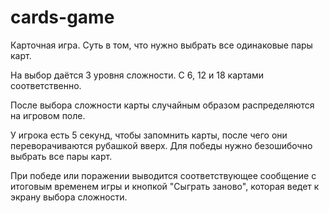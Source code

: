 # cards-game

Карточная игра. Суть в том, что нужно выбрать все одинаковые пары карт.

На выбор даётся 3 уровня сложности. С 6, 12 и 18 картами соответственно.

После выбора сложности карты случайным образом распределяются на игровом поле.

 У игрока есть 5 секунд, чтобы запомнить карты, после чего они переворачиваются рубашкой вверх. Для победы нужно безошибочно выбрать все пары карт.

При победе или поражении выводится соответствующее сообщение с итоговым временем игры и кнопкой "Сыграть заново", которая ведет к экрану выбора сложности.
